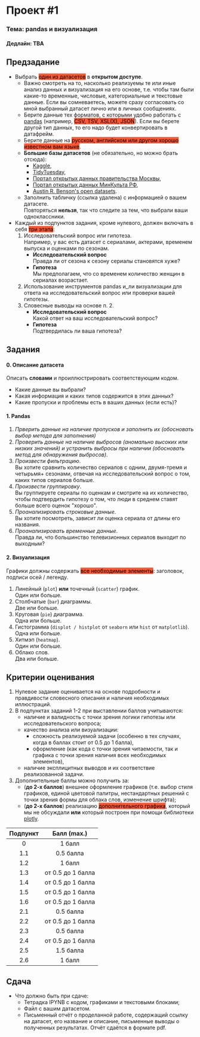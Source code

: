 # Проект \#1

### Тема: pandas и визуализация

#### Дедлайн: TBA

## Предзадание

- Выбрать <mark style="background: #FF5733;">один из датасетов</mark> в **открытом доступе**.
  - Важно смотреть на то, насколько реализуемы те или иные анализ данных и визуализация на его основе, т.е. чтобы там были какие-то временные, числовые, категориальные и текстовые данные. Если вы сомневаетесь, можете сразу согласовать со мной выбранный датасет лично или в личных сообщениях.
  - Берите данные тех форматов, с которыми удобно работать с [pandas](https://pandas.pydata.org/docs/user_guide/io.html) (например, <mark style="background: #FF5733;">CSV, TSV, XSL(X), JSON</mark>). Если вы берете другой тип данных, то его надо будет конвертировать в датафрейм.
  - Берите данные на <mark style="background: #FF5733;">русском, английском или другом хорошо известном вам языке</mark>.
  - **Большие базы датасетов** (не обязательно, но можно брать отсюда):
    - [Kaggle](https://www.kaggle.com/datasets),
    - [TidyTuesday](https://github.com/rfordatascience/tidytuesday/tree/master),
    - [Портал открытых данных правительства Москвы](https://data.mos.ru/opendata),
    - [Портал открытых данных МинКульта РФ](https://opendata.mkrf.ru/opendata),
    - [Austin R. Benson's open datasets](https://www.cs.cornell.edu/~arb/data/).
  - Заполнить табличку (ссылка удалена) с информацией о вашем датасете.<br>
    Повторяться **нельзя**, так что следите за тем, что выбрали ваши одноклассники.
- Каждый из подпунктов задания, кроме нулевого, должен включать в себя <mark style="background: #FF5733;">три этапа</mark>:
  1.  Исследовательский вопрос или гипотеза.<br>
      Например, у вас есть датасет с сериалами, актерами, временем выпуска и оценками по сезонам.
      - **Исследовательский вопрос**<br>
        Правда ли от сезона к сезону сериалы становятся хуже?
      - **Гипотеза**<br>
        Мы предполагаем, что со временем количество женщин в сериалах возрастает.
  2.  Использование инструментов pandas и_ли визуализации для ответа на исследовательский вопрос или проверки вашей гипотезы.
  3.  Словесные выводы на основе п. 2.
      - **Исследовательский вопрос**<br>
        Какой ответ на ваш исследовательский вопрос?
      - **Гипотеза**<br>
        Подтвердилась ли ваша гипотеза?

## Задания

#### 0. Описание датасета

Описать **словами** и проиллюстрировать соответствующим кодом.

- Какие данные вы выбрали?
- Какая информация и каких типов содержится в этих данных?
- Какие пропуски и проблемы есть в ваших данных (если есть)?

#### 1. Pandas

1. _Прверить данные на наличие пропусков и заполнить их (обосновать выбор метода для заполнения)_ <br>
2. _Проверить данные на наличие выбросов (аномально высоких или низких значений) и устранить выбросы при наличии (обосновать метод для обнаружения выбросов)_. <br>
3. _Произвести фильтрацию_.<br>
   Вы хотите сравнить количество сериалов с одним, двумя-тремя и четырьмя+ сезонами, отвечая на исследовательский вопрос о том, каких типов сериалов больше.
4. _Произвести группировку_.<br>
   Вы группируете сериалы по оценкам и смотрите на их количество, чтобы подтвердить гипотезу о том, что люди в среднем ставят больше всего оценок "хорошо".
5. _Проанализировать строковые данные_.<br>
   Вы хотите посмотреть, зависит ли оценка сериала от длины его названия.
6. _Проанализировать временные данные_.<br>
   Правда ли, что большинство телевизионных сериалов выходит по выходным?

#### 2. Визуализация

Графики должны содержать <mark style="background: #FF5733;">все необходимые элементы</mark>: заголовок, подписи осей / легенду.

1. Линейный (`plot`) **или** точечный (`scatter`) график.<br>
   Один или больше.
2. Столбчатые (`bar`) диаграммы.<br>
   Две или больше.
3. Круговая (`pie`) диаграмма.<br>
   Одна или больше.
4. Гистограмма (`displot / histplot` от `seaborn` или `hist` от `matplotlib`).<br>
   Одна или больше.
5. Хитмэп (`heatmap`).<br>
   Один или больше.
6. Облако слов.<br>
   Два или больше.

## Критерии оценивания

1. Нулевое задание оценивается на основе подробности и правдивости словесного описания и наличия необходимых иллюстраций.
2. В подпунктах заданий 1-2 при выставлении баллов учитываются:
   - наличие и валидность с точки зрения логики гипотезы или исследовательского вопроса;
   - качество анализа или визуализации:
     - сложность реализуемой задачи (особенно в тех случаях, когда в баллах стоит от 0.5 до 1 балла),
     - оформление (как кода с точки зрения читаемости, так и графика с точки зрения наличия всех необходимых элементов),
   - наличие эксплицитных выводов и их соответствие реализованной задачи.
3. Дополнительные баллы можно получить за:
   - (**до 2-х баллов**) внешнее оформление графиков (т.е. выбор стиля графиков, единой цветовой палитры, нестандартных решений с точки зрения формы для облака слов, изменение шрифта);
   - (**до 2-х баллов**) реализацию <mark style="background: #FF5733;">дополнительного графика</mark>, который мы не обсуждали **или** который построен при помощи библиотеки [plotly](https://plotly.com/python/).

| Подпункт |    Балл (max.)    |
| :------: | :---------------: |
|    0     |      1 балл       |
|   1.1    |     0.5 балла     |
|   1.2    |      1 балл       |
|   1.3    | от 0.5 до 1 балла |
|   1.4    | от 0.5 до 1 балла |
|   1.5    | от 0.5 до 1 балла |
|   1.6    | от 0.5 до 1 балла |
|   2.1    |     0.5 балла     |
|   2.2    | от 0.5 до 1 балла |
|   2.3    |     0.5 балла     |
|   2.4    | от 0.5 до 1 балла |
|   2.5    |     1.5 балла     |
|   2.6    |      1 балл       |

## Сдача

- Что должно быть при сдаче:
  - Тетрадка IPYNB с кодом, графиками и текстовыми блоками;
  - Файл с вашим датасетом.
  - Письменный отчёт о проделанной работе, содержащий ссылку на датасет, его название и описание, письменные выводы о полученных результатах. Отчёт сдаётся в формате pdf.

